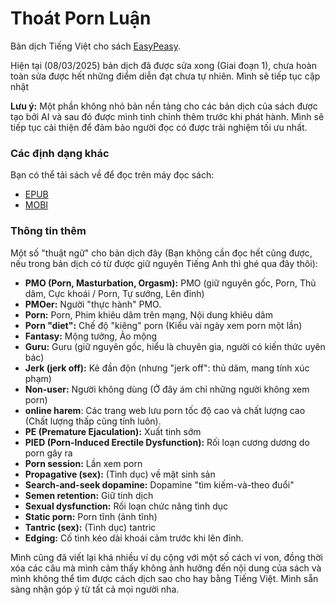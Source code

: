 # Thoát Porn Luận

Bản dịch Tiếng Việt cho sách [EasyPeasy](https://read.easypeasymethod.org/).

Hiện tại (08/03/2025) bản dịch đã được sửa xong (Giai đoạn 1), chưa hoàn toàn sửa được hết những điểm diễn đạt chưa tự nhiên. Mình sẽ tiếp tục cập nhật

**Lưu ý:** Một phần không nhỏ bản nền tảng cho các bản dịch của sách được tạo bởi AI và sau đó được mình tinh chỉnh thêm trước khi phát hành. Mình sẽ tiếp tục cải thiện để đảm bảo người đọc có được trải nghiệm tối ưu nhất.

### Các định dạng khác
Bạn có thể tải sách về để đọc trên máy đọc sách:

- [EPUB](thoat-porn-luan.epub)
- [MOBI](thoat-porn-luan.mobi)

### Thông tin thêm

Một số "thuật ngữ" cho bản dịch đây (Bạn không cần đọc hết cũng được, nếu trong bản dịch có từ được giữ nguyên Tiếng Anh thì ghé qua đây thôi):

- **PMO (Porn, Masturbation, Orgasm):** PMO (giữ nguyên gốc, Porn, Thủ dâm, Cực khoái / Porn, Tự sướng, Lên đỉnh)
- **PMOer:** Người "thực hành" PMO.
- **Porn:** Porn, Phim khiêu dâm trên mạng, Nội dung khiêu dâm
- **Porn "diet":** Chế độ "kiêng" porn (Kiểu vài ngày xem porn một lần)
- **Fantasy:** Mộng tưởng, Ảo mộng
- **Guru:** Guru (giữ nguyên gốc, hiểu là chuyên gia, người có kiến thức uyên bác)
- **Jerk (jerk off):** Kẻ đần độn (nhưng "jerk off": thủ dâm, mang tính xúc phạm)
- **Non-user:** Người không dùng (Ở đây ám chỉ những người không xem porn)
- **online harem**: Các trang web lưu porn tốc độ cao và chất lượng cao (Chất lượng thấp cũng tính luôn).
- **PE (Premature Ejaculation):** Xuất tinh sớm
- **PIED (Porn-Induced Erectile Dysfunction):** Rối loạn cương dương do porn gây ra
- **Porn session:** Lần xem porn
- **Propagative (sex):** (Tình dục) về mặt sinh sản
- **Search-and-seek dopamine:** Dopamine "tìm kiếm-và-theo đuổi"
- **Semen retention:** Giữ tinh dịch
- **Sexual dysfunction:** Rối loạn chức năng tình dục
- **Static porn:** Porn tĩnh (ảnh tĩnh)
- **Tantric (sex):** (Tình dục) tantric
- **Edging:** Cố tình kéo dài khoái cảm trước khi lên đỉnh.

Mình cũng đã viết lại khá nhiều ví dụ cộng với một số cách ví von, đồng thời xóa các câu mà mình cảm thấy không ảnh hưởng đến nội dung của sách và mình không thể tìm được cách dịch sao cho hay bằng Tiếng Việt. Mình sẵn sàng nhận góp ý từ tất cả mọi người nha.
